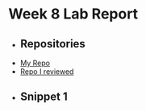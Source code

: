 **Week 8 Lab Report**
=====================
- ## Repositories
- [My Repo](https://github.com/pvijay03/markdown-parse)
- [Repo I reviewed](https://github.com/m1ma0314/markdown-parse)
- ## Snippet 1